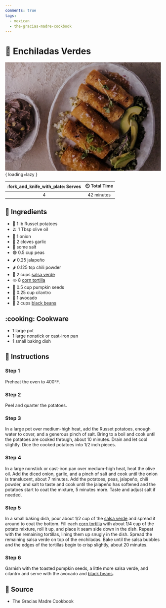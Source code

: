 ```yaml
---
comments: true
tags:
  - mexican
  - the-gracias-madre-cookbook
---
```

# :curry: Enchiladas Verdes

![Enchiladas Verdes][1]{ loading=lazy }

| :fork_and_knife_with_plate: Serves | :timer_clock: Total Time |
|:----------------------------------:|:-----------------------: |
| 4 | 42 minutes |

## :salt: Ingredients

- :potato: 1 lb Russet potatoes
- :olive: 1 Tbsp olive oil
- :onion: 1 onion
- :garlic: 2 cloves garlic
- :salt: some salt
- :green_circle: 0.5 cup peas
- :hot_pepper: 0.25 jalapeño
- :hot_pepper: 0.125 tsp chili powder
- :tomato: 2 cups [salsa verde][3]
- :flatbread: 8 [corn tortilla][2]
- :jack_o_lantern: 0.5 cup pumpkin seeds
- :herb: 0.25 cup cilantro
- :avocado: 1 avocado
- :canned_food: 2 cups [black beans][4]

## :cooking: Cookware

- 1 large pot
- 1 large nonstick or cast-iron pan
- 1 small baking dish

## :pencil: Instructions

### Step 1

Preheat the oven to 400°F.

### Step 2

Peel and quarter the potatoes.

### Step 3

In a large pot over medium-high heat, add the Russet potatoes, enough water to cover, and a generous pinch of salt.
Bring to a boil and cook until the potatoes are cooked through, about 10 minutes. Drain and let cool slightly. Dice the
cooked potatoes into 1/2 inch pieces.

### Step 4

In a large nonstick or cast-iron pan over medium-high heat, heat the olive oil. Add the diced onion, garlic, and a pinch
of salt and cook until the onion is translucent, about 7 minutes. Add the potatoes, peas, jalapeño, chili powder, and
salt to taste and cook until the jalapeño has softened and the potatoes start to coat the mixture, 5 minutes more.
Taste and adjust salt if needed.

### Step 5

In a small baking dish, pour about 1/2 cup of the [salsa verde][3] and spread it around to coat the bottom. Fill each
[corn tortilla][2] with about 1/4 cup of the potato mixture, roll it up, and place it seam side down in the dish.
Repeat with the remaining tortillas, lining them up snugly in the dish. Spread the remaining salsa verde on top of the
enchiladas. Bake until the salsa bubbles and the edges of the tortillas begin to crisp slightly, about 20 minutes.

### Step 6

Garnish with the toasted pumpkin seeds, a little more salsa verde, and cilantro and serve with the avocado and
[black beans][4].

## :link: Source

- The Gracias Madre Cookbook

[1]: <../assets/images/enchiladas-verdes.jpg>
[2]: <../sides/corn-tortillas.md>
[3]: <../sauces-and-dressings/salsa-verde.md>
[4]: <../sides/gracias-madre-black-beans.md>
